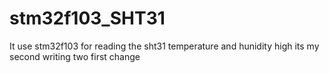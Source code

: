 # stm32f103_SHT31
It use stm32f103 for reading the sht31 temperature and hunidity 
high its my second writing two first change
